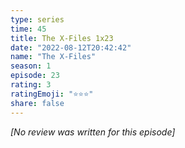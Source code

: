 ```yaml
---
type: series
time: 45
title: The X-Files 1x23
date: "2022-08-12T20:42:42"
name: "The X-Files"
season: 1
episode: 23
rating: 3
ratingEmoji: "⭐️⭐️⭐️"
share: false
---
```


*[No review was written for this episode]*